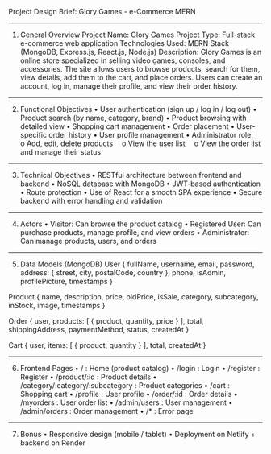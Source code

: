 <!-- Design brief of the app -->

Project Design Brief: Glory Games - e-Commerce MERN
________________________________________

1. General Overview
Project Name: Glory Games
Project Type: Full-stack e-commerce web application
Technologies Used: MERN Stack (MongoDB, Express.js, React.js, Node.js)
Description:
Glory Games is an online store specialized in selling video games, consoles, and accessories. The site allows users to browse products, search for them, view details, add them to the cart, and place orders. Users can create an account, log in, manage their profile, and view their order history.
________________________________________

2. Functional Objectives
• User authentication (sign up / log in / log out)
• Product search (by name, category, brand)
• Product browsing with detailed view
• Shopping cart management
• Order placement
• User-specific order history
• User profile management
• Administrator role:
 o Add, edit, delete products
 o View the user list
 o View the order list and manage their status
________________________________________

3. Technical Objectives
• RESTful architecture between frontend and backend
• NoSQL database with MongoDB
• JWT-based authentication
• Route protection
• Use of React for a smooth SPA experience
• Secure backend with error handling and validation
________________________________________


4. Actors
• Visitor: Can browse the product catalog
• Registered User: Can purchase products, manage profile, and view orders
• Administrator: Can manage products, users, and orders
________________________________________

5. Data Models (MongoDB)
User
{
  fullName,
  username,
  email,
  password,
  address: { street, city, postalCode, country },
  phone,
  isAdmin,
  profilePicture,
  timestamps
}

Product
{
  name,
  description,
  price,
  oldPrice,
  isSale,
  category,
  subcategory,
  inStock,
  image,
  timestamps
}

Order
{
  user,
  products: [ { product, quantity, price } ],
  total,
  shippingAddress,
  paymentMethod,
  status,
  createdAt
}

Cart
{
  user,
  items: [ { product, quantity } ],
  total,
  createdAt
}
________________________________________


6. Frontend Pages
• / : Home (product catalog)
• /login : Login
• /register : Register
• /product/:id : Product details
• /category/:category/:subcategory : Product categories
• /cart : Shopping cart
• /profile : User profile
• /order/:id : Order details
• /myorders : User order list
• /admin/users : User management
• /admin/orders : Order management
• /* : Error page
________________________________________

7. Bonus
• Responsive design (mobile / tablet)
• Deployment on Netlify + backend on Render

